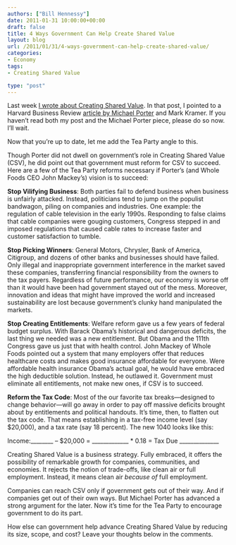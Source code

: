 ```yaml
---
authors: ["Bill Hennessy"]
date: 2011-01-31 10:00:00+00:00
draft: false
title: 4 Ways Government Can Help Create Shared Value
layout: blog
url: /2011/01/31/4-ways-government-can-help-create-shared-value/
categories:
- Economy
tags:
- Creating Shared Value

type: "post"
---
```


Last week [I wrote about Creating Shared Value](https://hennessysview.com/free-markets/what-we-learned-from-milton-friedman/). In that post, I pointed to a Harvard Business Review [article by Michael Porter](https://archive.harvardbusiness.org/cla/web/pl/product.seam?c=8062&i=8064&cs=1b64dfac8e4d2ef4da5976b5665c5540) and Mark Kramer. If you haven’t read both my post and the Michael Porter piece, please do so now. I’ll wait.

 

Now that you’re up to date, let me add the Tea Party angle to this.

 

Though Porter did not dwell on government’s role in Creating Shared Value (CSV), he did point out that government must reform for CSV to succeed. Here are a few of the Tea Party reforms necessary if Porter’s (and Whole Foods CEO John Mackey’s) vision is to succeed:

 

**Stop Vilifying Business**: Both parties fail to defend business when business is unfairly attacked. Instead, politicians tend to jump on the populist bandwagon, piling on companies and industries. One example: the regulation of cable television in the early 1990s. Responding to false claims that cable companies were gouging customers, Congress stepped in and imposed regulations that caused cable rates to increase faster and customer satisfaction to tumble.

 

**Stop Picking Winners**: General Motors, Chrysler, Bank of America, Citigroup, and dozens of other banks and businesses should have failed. Only illegal and inappropriate government interference in the market saved these companies, transferring financial responsibility from the owners to the tax payers. Regardless of future performance, our economy is worse off than it would have been had government stayed out of the mess. Moreover, innovation and ideas that might have improved the world and increased sustainability are lost because government’s clunky hand manipulated the markets.

 

**Stop Creating Entitlements**: Welfare reform gave us a few years of federal budget surplus. With Barack Obama’s historical and dangerous deficits, the last thing we needed was a new entitlement. But Obama and the 111th Congress gave us just that with health control. John Mackey of Whole Foods pointed out a system that many employers offer that reduces healthcare costs and makes good insurance affordable for everyone. Were affordable health insurance Obama’s actual goal, he would have embraced the high deductible solution. Instead, he outlawed it. Government must eliminate all entitlements, not make new ones, if CSV is to succeed.

 

**Reform the Tax Code**: Most of the our favorite tax breaks—designed to change behavior—will go away in order to pay off massive deficits brought about by entitlements and political handouts. It’s time, then, to flatten out the tax code. That means establishing in a tax-free income level (say $20,000), and a tax rate (say 18 percent). The new 1040 looks like this:

 

Income:________ – $20,000 = _____________ * 0.18 = Tax Due ______________

 

 

Creating Shared Value is a business strategy. Fully embraced, it offers the possibility of remarkable growth for companies, communities, and economies. It rejects the notion of trade-offs, like clean air or full employment. Instead, it means clean air _because of_ full employment. 

 

Companies can reach CSV only if government gets out of their way. And if companies get out of their own ways. But Michael Porter has advanced a strong argument for the later. Now it’s time for the Tea Party to encourage government to do its part. 

 

How else can government help advance Creating Shared Value by reducing its size, scope, and cost? Leave your thoughts below in the comments. 
